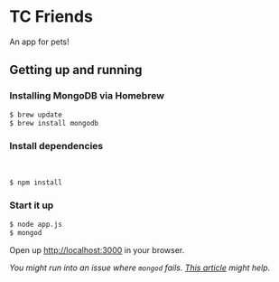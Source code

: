# TC Friends

An app for pets!

## Getting up and running

### Installing MongoDB via Homebrew

```bash
$ brew update
$ brew install mongodb
```

### Install dependencies
  
```bash
$ npm install
```

### Start it up

```bash
$ node app.js
$ mongod
```

Open up [http://localhost:3000](http://localhost:3000) in your browser.

_You might run into an issue where `mongod` fails. [This article](https://wesleytsai.io/2015/07/26/mongodb-server-directory-permission-denied/) might help._